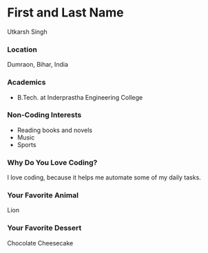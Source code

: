 # First and Last Name
Utkarsh Singh

### Location
Dumraon, Bihar, India

### Academics
- B.Tech. at Inderprastha Engineering College

### Non-Coding Interests
- Reading books and novels
- Music
- Sports

### Why Do You Love Coding?
I love coding, because it helps me automate some of my daily tasks.

### Your Favorite Animal
Lion

### Your Favorite Dessert
Chocolate Cheesecake
